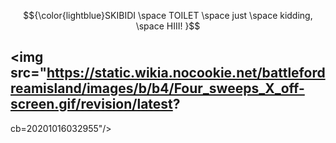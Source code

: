 $${\color{lightblue}SKIBIDI \space TOILET \space just \space  kidding, \space HIII! }$$

  ## <img src="https://static.wikia.nocookie.net/battlefordreamisland/images/b/b4/Four_sweeps_X_off-screen.gif/revision/latest? 
   cb=20201016032955"/>


<!--
**shaasdiary/shaasdiary** is a ✨ _special_ ✨ repository because its `README.md` (this file) appears on your GitHub profile.

Here are some ideas to get you started:

- 🔭 I’m currently working on ...
- 🌱 I’m currently learning ...
- 👯 I’m looking to collaborate on ...
- 🤔 I’m looking for help with ...
- 💬 Ask me about ...
- 📫 How to reach me: ...
- 😄 Pronouns: ...
- ⚡ Fun fact: ...
-->
